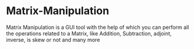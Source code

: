 # Matrix-Manipulation
Matrix Manipulation is a GUI tool with the help of which you can perform all the operations related to a Matrix, like Addition, Subtraction, adjoint, inverse, is skew or not and many more
